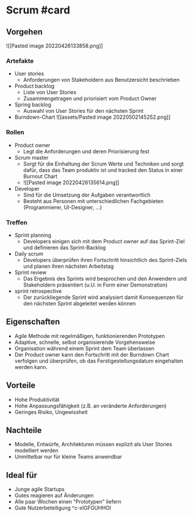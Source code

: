 # Scrum #card
## Vorgehen
![[Pasted image 20220426133858.png]]
### Artefakte
- User stories
	- Anforderungen von Stakeholdern aus Benutzersicht beschrieben
- Product backlog
	- Liste von User Stories
	- Zusammengetragen und priorisiert vom Product Owner
- Spring backlog
	- Auswahl von User Stories für den nächsten Sprint
- Burndown-Chart
  ![[assets/Pasted image 20220502145252.png]]
### Rollen
- Product owner
	- Legt die Anforderungen und deren Priorisierung fest
- Scrum master
	- Sorgt für die Einhaltung der Scrum Werte und Techniken und sorgt dafür, dass das Team produktiv ist und tracked den Status in einer Burnout Chart
	- ![[Pasted image 20220426135614.png]]
- Developer
	- Sind für die Umsetzung der Aufgaben verantwortlich
	- Besteht aus Personen mit unterschiedlichen Fachgebieten (Programmierer, UI-Designer, ...)
### Treffen
- Sprint planning
	- Developers einigen sich mit dem Product owner auf das Sprint-Ziel und definieren das Sprint-Backlog
- Daily scrum
	- Developers überprüfen ihren Fortschritt hinsichtlich des Sprint-Ziels und planen ihren nächsten Arbeitstag
- Sprint review
	- Das Ergebnis des Sprints wird besprochen und den Anwendern und Stakeholdern präsentiert (u.U. in Form einer Demonstration)
- sprint retrospective
	- Der zurückliegende Sprint wird analysiert damit Konsequenzen für den nächsten Sprint abgeleitet werden können
## Eigenschaften
- Agile Methode mit regelmäßigen, funktionierenden Prototypen
- Adaptive, schnelle, selbst organisierende Vorgehensweise
- Organisation während einem Sprint dem Team überlassen
- Der Product owner kann den Fortschritt mit der Burndown Chart verfolgen und überprüfen, ob das Ferstigestellungsdatum eingehalten werden kann.
## Vorteile
- Hohe Produktivität
- Hohe Anpassungsfähigkeit (z.B. an veränderte Anforderungen)
- Geringes Risiko, Ungewissheit
## Nachteile
- Modelle, Entwürfe, Architekturen müssen explizit als User Stories modelliert werden
- Unmittelbar nur für kleine Teams anwendbar
## Ideal für
- Junge agile Startups
- Gutes reagieren auf Änderungen
- Alle paar Wochen einen "Prototypen" liefern
- Gute Nutzerbeteiligung
^c-xIGFGUHHOl
